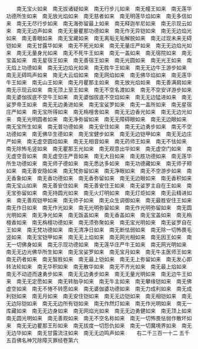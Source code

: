 <!-- { "loadSidebar": true } -->
　　南无宝火如来　南无拔诸疑如来　南无行步儿如来　南无幢王如来　南无莲华功德所生如来　南无放光焰如来　南无慈者如来　南无明莲华焰如来　南无多信如来　南无无尽行步如来　南无海弥留最上如来　南无释迦牟尼如来　南无示现云如来　南无无边声如来　南无无量瞿那功德如来　南无作无异铠如来　南无无边焰光如来　南无善眼如来　南无宝藏如来　南无离垢无垢解脱如来　南无过现未来无碍铠如来　南无甘露华如来　南无不死光如来　南无无量庄严如来　南无无边焰光如来　南无无量身光如来　南无不死牛王如来　南无一盖如来　南无宿院如来　南无宝盖如来　南无星宿王如来　南无善宿王如来　南无光圆如来　南无光王如来　南无焰上功德如来　南无无边焰光如来　南无胜牛王如来　南无无边牛王游步如来　南无无碍鸣声如来　南无大云焰如来　南无网焰如来　南无佛华焰如来　南无莲华牛王如来　南无山王如来　南无月瞿那主如来　南无放光焰如来　南无善满肩如来　南无示现云如来　南无顶上至王如来　南无不空名渡如来　南无不空安详游步如来　南无婆伽拔底不空牛王如来　南无婆伽拔底不空焰如来　南无无边猛进如来　南无娑罗帝王如来　南无无边勇进如来　南无宝娑罗如来　南无一盖所如来　南无星宿庄严如来　南无宝所得如来　南无栴檀舍如来　南无无边香光如来　南无无边光如来　南无光明圆者如来　南无净弥留如来　南无无障碍眼如来　南无无边眼如来　南无宝所生如来　南无普功德如来　南无安住如来　南无无边勇步如来　南无不空功德如来　南无佛华生德如来　南无宝健步如来　南无无边铠甲如来　南无无边庄严如来　南无虚空圆焰如来　南无无相音如来　南无药师王如来　南无不怯如来　南无除怖毛竖如来　南无瞿那王光如来　南无观意出华如来　南无虚空门如来　南无虚空音如来　南无虚空庄严音如来　南无大目如来　南无胜功德如来　南无莲华所生功德如来　南无师子德如来　南无悉达多如来　南无功德藏如来　南无师子颊如来　南无善安隐如来　南无梵弥留如来　南无净眼如来　南无不空游步如来　南无香象如来　南无香功德如来　南无香弥留如来　南无无边眼如来　南无香积如来　南无宝山如来　南无善安住如来　南无善安住王如来　南无娑罗主自在王如来　南无宝弥留如来　南无持圆光如来　南无火灯明如来　南无灯炬如来　南无云精进如来　南无善观铠甲如来　南无师子如来　南无众生调御如来　南无最胜安住王如来　南无作日如来　南无作光如来　南无光明弥留如来　南无作光明弥留如来　南无圆光明如来　南无净光如来　南无饭盖如来　南无香盖如来　南无宝盖如来　南无栴檀香如来　南无栴檀功德如来　南无须弥聚如来　南无宝光明如来　南无娑罗自在王如来　南无梵功德如来　南无清净日如来　南无断怯弱如来　南无除一切怖畏毛竖如来　南无宝铠甲如来　南无无上焰如来　南无网光相如来　南无因王如来　南无一切佛身如来　南无示现功德如来　南无莲华庄严牛王如来　南无网光明如来　南无无边光佛华所生如来　南无宝娑罗如来　南无宝月如来　南无牛主医师王如来　南无药者如来　南无智胜如来　南无最上铠如来　南无无上弥留如来　南无发心即转法轮如来　南无华积如来　南无散华如来　南无不齐光如来　南无最上焰如来　南无不动迹而速勇步如来　南无无边勇步如来　南无无量光明如来　南无边牛王如来　南无无定愿如来　南无转胎孕如来　南无牛主如来　南无攀缘铠如来　南无佛虚空如来　南无不惓不转愿如来　南无婆伽婆功德如来　南无力成利如来　南无成利铠如来　南无月如来　南无安住铠如来　南无无边铠如来　南无相铠如来　南无无边际铠如来　南无无边所有铠如来　南无作然灯如来　南无作光明如来　南无一库藏如来　南无无边身如来　南无网焰光如来　南无无边勇健如来　南无顶上如来　南无圆光明如来　南无善观如来　南无不空名称如来　南无一切怖畏怯弱作散坏如来　南无无边瞿那王形如来　南无拔度一切怨仇如来　南无一切魔境界如来　南无无边华如来　南无甘露流注如来　南无无边鸣声如来
　　右二千三百一十二
五千五百佛名神咒除障灭罪经卷第六
